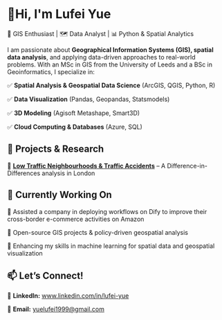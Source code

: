 # 👋Hi, I'm Lufei Yue

🎯 GIS Enthusiast | 🗺 Data Analyst | 📊 Python & Spatial Analytics

I am passionate about **Geographical Information Systems (GIS), spatial data analysis**, and applying data-driven approaches to real-world problems. With an MSc in GIS from the University of Leeds and a BSc in Geoinformatics, I specialize in:

✅ **Spatial Analysis & Geospatial Data Science** (ArcGIS, QGIS, Python, R)

✅ **Data Visualization** (Pandas, Geopandas, Statsmodels)

✅ **3D Modeling** (Agisoft Metashape, Smart3D)

✅ **Cloud Computing & Databases** (Azure, SQL)

## 🚀 Projects & Research

🔹 [**Low Traffic Neighbourhoods & Traffic Accidents**](https://github.com/LufeiYue1/DID-LTN-London) – A Difference-in-Differences analysis in London

## 🌱 Currently Working On

🔸 Assisted a company in deploying workflows on Dify to improve their cross-border e-commerce activities on Amazon

🔸 Open-source GIS projects & policy-driven geospatial analysis

🔸 Enhancing my skills in machine learning for spatial data and geospatial visualization

## 📫 Let’s Connect!

🔗 **LinkedIn:** www.linkedin.com/in/lufei-yue  

📧 **Email:** yuelufei1999@gmail.com  
